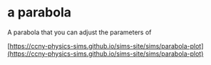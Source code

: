 # a parabola

A parabola that you can adjust the parameters of

[https://ccny-physics-sims.github.io/sims-site/sims/parabola-plot](https://ccny-physics-sims.github.io/sims-site/sims/parabola-plot)
